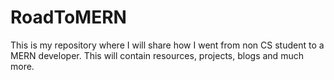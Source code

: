 # RoadToMERN
This is my repository where I will share how I went from non CS student to a MERN developer. This will contain resources, projects, blogs and much more.
